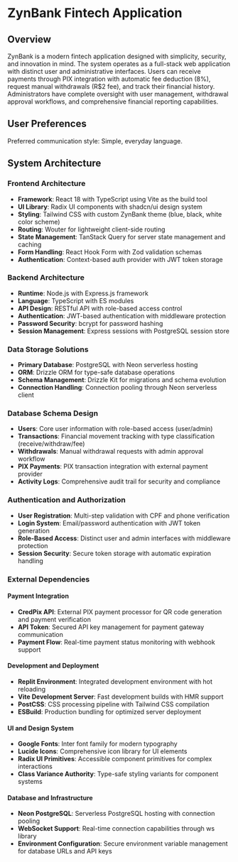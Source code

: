 # ZynBank Fintech Application

## Overview

ZynBank is a modern fintech application designed with simplicity, security, and innovation in mind. The system operates as a full-stack web application with distinct user and administrative interfaces. Users can receive payments through PIX integration with automatic fee deduction (8%), request manual withdrawals (R$2 fee), and track their financial history. Administrators have complete oversight with user management, withdrawal approval workflows, and comprehensive financial reporting capabilities.

## User Preferences

Preferred communication style: Simple, everyday language.

## System Architecture

### Frontend Architecture
- **Framework**: React 18 with TypeScript using Vite as the build tool
- **UI Library**: Radix UI components with shadcn/ui design system
- **Styling**: Tailwind CSS with custom ZynBank theme (blue, black, white color scheme)
- **Routing**: Wouter for lightweight client-side routing
- **State Management**: TanStack Query for server state management and caching
- **Form Handling**: React Hook Form with Zod validation schemas
- **Authentication**: Context-based auth provider with JWT token storage

### Backend Architecture
- **Runtime**: Node.js with Express.js framework
- **Language**: TypeScript with ES modules
- **API Design**: RESTful API with role-based access control
- **Authentication**: JWT-based authentication with middleware protection
- **Password Security**: bcrypt for password hashing
- **Session Management**: Express sessions with PostgreSQL session store

### Data Storage Solutions
- **Primary Database**: PostgreSQL with Neon serverless hosting
- **ORM**: Drizzle ORM for type-safe database operations
- **Schema Management**: Drizzle Kit for migrations and schema evolution
- **Connection Handling**: Connection pooling through Neon serverless client

### Database Schema Design
- **Users**: Core user information with role-based access (user/admin)
- **Transactions**: Financial movement tracking with type classification (receive/withdraw/fee)
- **Withdrawals**: Manual withdrawal requests with admin approval workflow
- **PIX Payments**: PIX transaction integration with external payment provider
- **Activity Logs**: Comprehensive audit trail for security and compliance

### Authentication and Authorization
- **User Registration**: Multi-step validation with CPF and phone verification
- **Login System**: Email/password authentication with JWT token generation
- **Role-Based Access**: Distinct user and admin interfaces with middleware protection
- **Session Security**: Secure token storage with automatic expiration handling

### External Dependencies

#### Payment Integration
- **CredPix API**: External PIX payment processor for QR code generation and payment verification
- **API Token**: Secured API key management for payment gateway communication
- **Payment Flow**: Real-time payment status monitoring with webhook support

#### Development and Deployment
- **Replit Environment**: Integrated development environment with hot reloading
- **Vite Development Server**: Fast development builds with HMR support
- **PostCSS**: CSS processing pipeline with Tailwind CSS compilation
- **ESBuild**: Production bundling for optimized server deployment

#### UI and Design System
- **Google Fonts**: Inter font family for modern typography
- **Lucide Icons**: Comprehensive icon library for UI elements
- **Radix UI Primitives**: Accessible component primitives for complex interactions
- **Class Variance Authority**: Type-safe styling variants for component systems

#### Database and Infrastructure
- **Neon PostgreSQL**: Serverless PostgreSQL hosting with connection pooling
- **WebSocket Support**: Real-time connection capabilities through ws library
- **Environment Configuration**: Secure environment variable management for database URLs and API keys